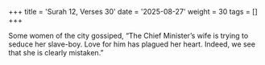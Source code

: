 +++
title = 'Surah 12, Verses 30'
date = '2025-08-27'
weight = 30
tags = []
+++

Some women of the city gossiped, “The Chief Minister’s wife is trying to seduce her slave-boy. Love for him has plagued her heart. Indeed, we see that she is clearly mistaken.”